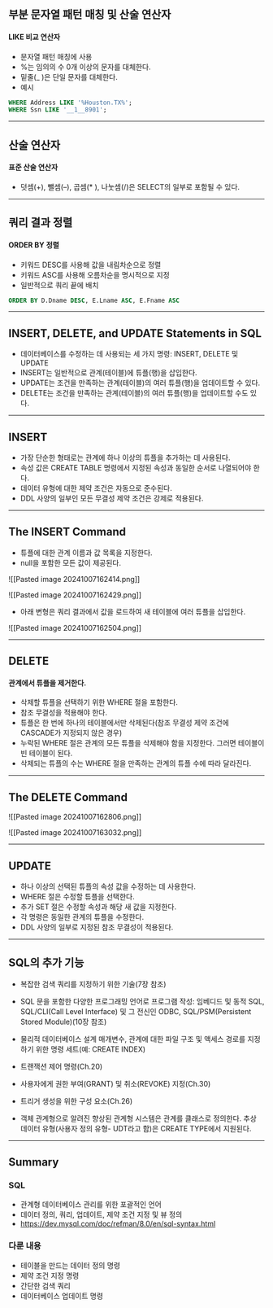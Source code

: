 ## 부분 문자열 패턴 매칭 및 산술 연산자
#### LIKE 비교 연산자
- 문자열 패턴 매칭에 사용
- %는 임의의 수 0개 이상의 문자를 대체한다.
- 밑줄(_ )은 단일 문자를 대체한다.
- 예시
```SQL
WHERE Address LIKE '%Houston.TX%';
WHERE Ssn LIKE '__1__8901';
```

---
## 산술 연산자
#### 표준 산술 연산자
- 덧셈(+), 뺄셈(–), 곱셈(* ), 나눗셈(/)은 SELECT의 일부로 포함될 수 있다.

---
## 쿼리 결과 정렬
#### ORDER BY 정렬
- 키워드 DESC를 사용해 값을 내림차순으로 정렬
- 키워드 ASC를 사용해 오름차순을 명시적으로 지정
- 일반적으로 쿼리 끝에 배치
```SQL
ORDER BY D.Dname DESC, E.Lname ASC, E.Fname ASC
```

---
## INSERT, DELETE, and UPDATE Statements in SQL
- 데이터베이스를 수정하는 데 사용되는 세 가지 명령: INSERT, DELETE 및 UPDATE
- INSERT는 일반적으로 관계(테이블)에 튜플(행)을 삽입한다.
- UPDATE는 조건을 만족하는 관계(테이블)의 여러 튜플(행)을 업데이트할 수 있다.
- DELETE는 조건을 만족하는 관계(테이블)의 여러 튜플(행)을 업데이트할 수도 있다.

---
## INSERT
- 가장 단순한 형태로는 관계에 하나 이상의 튜플을 추가하는 데 사용된다.
- 속성 값은 CREATE TABLE 명령에서 지정된 속성과 동일한 순서로 나열되어야 한다.
- 데이터 유형에 대한 제약 조건은 자동으로 준수된다.
- DDL 사양의 일부인 모든 무결성 제약 조건은 강제로 적용된다.

---
## The INSERT Command
- 튜플에 대한 관계 이름과 값 목록을 지정한다.
- null을 포함한 모든 값이 제공된다.

![[Pasted image 20241007162414.png]]

![[Pasted image 20241007162429.png]]

- 아래 변형은 쿼리 결과에서 값을 로드하여 새 테이블에 여러 튜플을 삽입한다.

![[Pasted image 20241007162504.png]]

---
## DELETE
#### 관계에서 튜플을 제거한다.
- 삭제할 튜플을 선택하기 위한 WHERE 절을 포함한다.
- 참조 무결성을 적용해야 한다.
- 튜플은 한 번에 하나의 테이블에서만 삭제된다(참조 무결성 제약 조건에 CASCADE가 지정되지 않은 경우)
- 누락된 WHERE 절은 관계의 모든 튜플을 삭제해야 함을 지정한다. 그러면 테이블이 빈 테이블이 된다.
- 삭제되는 튜플의 수는 WHERE 절을 만족하는 관계의 튜플 수에 따라 달라진다.

---
## The DELETE Command
![[Pasted image 20241007162806.png]]

![[Pasted image 20241007163032.png]]

---
## UPDATE
- 하나 이상의 선택된 튜플의 속성 값을 수정하는 데 사용한다.
- WHERE 절은 수정할 튜플을 선택한다.
- 추가 SET 절은 수정할 속성과 해당 새 값을 지정한다.
- 각 명령은 동일한 관계의 튜플을 수정한다.
- DDL 사양의 일부로 지정된 참조 무결성이 적용된다.

---
## SQL의 추가 기능
- 복잡한 검색 쿼리를 지정하기 위한 기술(7장 참조)
- SQL 문을 포함한 다양한 프로그래밍 언어로 프로그램 작성: 임베디드 및 동적 SQL, SQL/CLI(Call Level Interface) 및 그 전신인 ODBC, SQL/PSM(Persistent Stored Module)(10장 참조)
- 물리적 데이터베이스 설계 매개변수, 관계에 대한 파일 구조 및 액세스 경로를 지정하기 위한 명령 세트(예: CREATE INDEX)

- 트랜잭션 제어 명령(Ch.20)
- 사용자에게 권한 부여(GRANT) 및 취소(REVOKE) 지정(Ch.30)
- 트리거 생성을 위한 구성 요소(Ch.26)
- 객체 관계형으로 알려진 향상된 관계형 시스템은 관계를 클래스로 정의한다. 추상 데이터 유형(사용자 정의 유형- UDT라고 함)은 CREATE TYPE에서 지원된다.

---
## Summary
### SQL
- 관계형 데이터베이스 관리를 위한 포괄적인 언어
- 데이터 정의, 쿼리, 업데이트, 제약 조건 지정 및 뷰 정의
- https://dev.mysql.com/doc/refman/8.0/en/sql-syntax.html

### 다룬 내용
- 테이블을 만드는 데이터 정의 명령
- 제약 조건 지정 명령
- 간단한 검색 쿼리
- 데이터베이스 업데이트 명령

